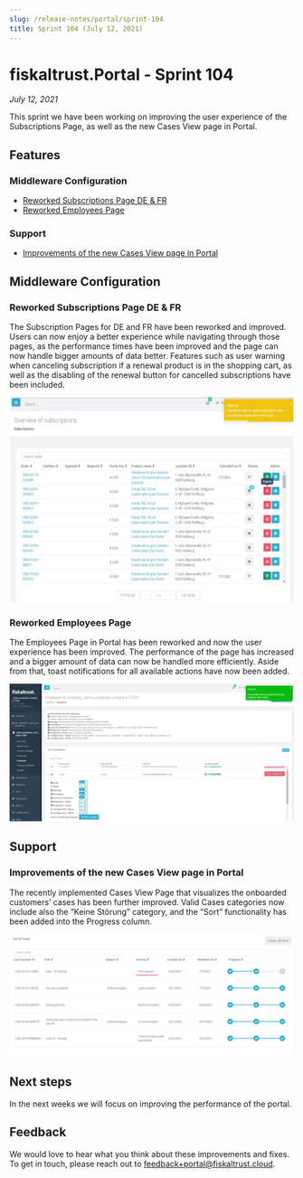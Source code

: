 ```yaml
---
slug: /release-notes/portal/sprint-104
title: Sprint 104 (July 12, 2021)
---
```


# fiskaltrust.Portal - Sprint 104
_July 12, 2021_

This sprint we have been working on improving the user experience of the Subscriptions Page, as well as the new Cases View page in Portal.

## Features

### Middleware Configuration

- [Reworked Subscriptions Page DE & FR](#Reworked-Subscriptions-Page-DE-&-FR)
- [Reworked Employees Page](#Reworked-Employees-Page)

### Support

- [Improvements of the new Cases View page in Portal](#Improvements-of-the-new-Cases-View-page-in-Portal)

## Middleware Configuration

### Reworked Subscriptions Page DE & FR

The Subscription Pages for DE and FR have been reworked and improved.
Users can now enjoy a better experience while navigating through those pages, as the performance times have been improved and the page can now handle bigger amounts of data better.
Features such as user warning when canceling subscription if a renewal product is in the shopping cart, as well as the disabling of the renewal button for cancelled subscriptions have been included.


![subscriptions-page](images/sprint-104/subscriptions-page.png)

### Reworked Employees Page

The Employees Page in Portal has been reworked and now the user experience has been improved. The performance of the page has increased and a bigger amount of data can now be handled more efficiently. Aside from that, toast notifications for all available actions have now been added. 

![employees-page](images/sprint-104/employees-page.png)

## Support

### Improvements of the new Cases View page in Portal

The recently implemented Cases View Page that visualizes the onboarded customers’ cases has been further improved. Valid Cases categories now include also the “Keine Störung” category, and the “Sort” functionality has been added into the Progress column.

![ListOfCases](images/sprint-104/ListOfCases.png)

## Next steps
In the next weeks we will focus on improving the performance of the portal.

## Feedback
We would love to hear what you think about these improvements and fixes. To get in touch, please reach out to [feedback+portal@fiskaltrust.cloud](mailto:feedback+portal@fiskaltrust.cloud).

